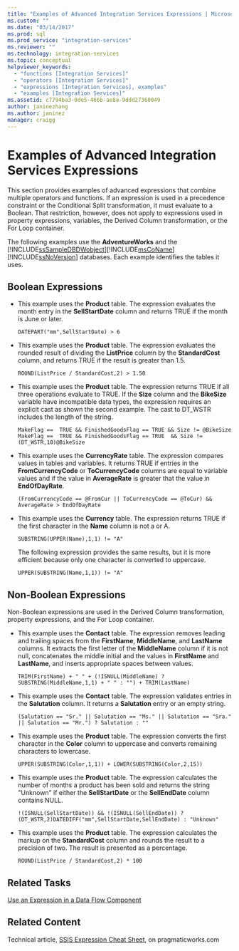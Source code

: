 ```yaml
---
title: "Examples of Advanced Integration Services Expressions | Microsoft Docs"
ms.custom: ""
ms.date: "03/14/2017"
ms.prod: sql
ms.prod_service: "integration-services"
ms.reviewer: ""
ms.technology: integration-services
ms.topic: conceptual
helpviewer_keywords: 
  - "functions [Integration Services]"
  - "operators [Integration Services]"
  - "expressions [Integration Services], examples"
  - "examples [Integration Services]"
ms.assetid: c7794ba3-0de5-466b-ae8a-9ddd27360049
author: janinezhang
ms.author: janinez
manager: craigg
---
```

# Examples of Advanced Integration Services Expressions
  This section provides examples of advanced expressions that combine multiple operators and functions. If an expression is used in a precedence constraint or the Conditional Split transformation, it must evaluate to a Boolean. That restriction, however, does not apply to expressions used in property expressions, variables, the Derived Column transformation, or the For Loop container.  
  
 The following examples use the **AdventureWorks** and the [!INCLUDE[ssSampleDBDWobject](../../includes/sssampledbdwobject-md.md)][!INCLUDE[msCoName](../../includes/msconame-md.md)] [!INCLUDE[ssNoVersion](../../includes/ssnoversion-md.md)] databases. Each example identifies the tables it uses.  
  
## Boolean Expressions  
  
-   This example uses the **Product** table. The expression evaluates the month entry in the **SellStartDate** column and returns TRUE if the month is June or later.  
  
    ```  
    DATEPART("mm",SellStartDate) > 6  
    ```  
  
-   This example uses the **Product** table. The expression evaluates the rounded result of dividing the **ListPrice** column by the **StandardCost** column, and returns TRUE if the result is greater than 1.5.  
  
    ```  
    ROUND(ListPrice / StandardCost,2) > 1.50  
    ```  
  
-   This example uses the **Product** table. The expression returns TRUE if all three operations evaluate to TRUE. If the **Size** column and the **BikeSize** variable have incompatible data types, the expression requires an explicit cast as shown the second example. The cast to DT_WSTR includes the length of the string.  
  
    ```  
    MakeFlag ==  TRUE && FinishedGoodsFlag == TRUE && Size != @BikeSize  
    MakeFlag ==  TRUE && FinishedGoodsFlag == TRUE  && Size != (DT_WSTR,10)@BikeSize  
    ```  
  
-   This example uses the **CurrencyRate** table. The expression compares values in tables and variables. It returns TRUE if entries in the **FromCurrencyCode** or **ToCurrencyCode** columns are equal to variable values and if the value in **AverageRate** is greater that the value in **EndOfDayRate**.  
  
    ```  
    (FromCurrencyCode == @FromCur || ToCurrencyCode == @ToCur) && AverageRate > EndOfDayRate  
    ```  
  
-   This example uses the **Currency** table. The expression returns TRUE if the first character in the **Name** column is not a or A.  
  
    ```  
    SUBSTRING(UPPER(Name),1,1) != "A"  
    ```  
  
     The following expression provides the same results, but it is more efficient because only one character is converted to uppercase.  
  
    ```  
    UPPER(SUBSTRING(Name,1,1)) != "A"  
    ```  
  
## Non-Boolean Expressions  
 Non-Boolean expressions are used in the Derived Column transformation, property expressions, and the For Loop container.  
  
-   This example uses the **Contact** table. The expression removes leading and trailing spaces from the **FirstName**, **MiddleName**, and **LastName** columns. It extracts the first letter of the **MiddleName** column if it is not null, concatenates the middle initial and the values in **FirstName** and **LastName**, and inserts appropriate spaces between values.  
  
    ```  
    TRIM(FirstName) + " " + (!ISNULL(MiddleName) ? SUBSTRING(MiddleName,1,1) + " " : "") + TRIM(LastName)  
    ```  
  
-   This example uses the **Contact** table. The expression validates entries in the **Salutation** column. It returns a **Salutation** entry or an empty string.  
  
    ```  
    (Salutation == "Sr." || Salutation == "Ms." || Salutation == "Sra." || Salutation == "Mr.") ? Salutation : ""  
    ```  
  
-   This example uses the **Product** table. The expression converts the first character in the **Color** column to uppercase and converts remaining characters to lowercase.  
  
    ```  
    UPPER(SUBSTRING(Color,1,1)) + LOWER(SUBSTRING(Color,2,15))  
    ```  
  
-   This example uses the **Product** table. The expression calculates the number of months a product has been sold and returns the string "Unknown" if either the **SellStartDate** or the **SellEndDate** column contains NULL.  
  
    ```  
    !(ISNULL(SellStartDate)) && !(ISNULL(SellEndDate)) ? (DT_WSTR,2)DATEDIFF("mm",SellStartDate,SellEndDate) : "Unknown"  
    ```  
  
-   This example uses the **Product** table. The expression calculates the markup on the **StandardCost** column and rounds the result to a precision of two. The result is presented as a percentage.  
  
    ```  
    ROUND(ListPrice / StandardCost,2) * 100  
    ```  
  
## Related Tasks  
 [Use an Expression in a Data Flow Component](https://msdn.microsoft.com/library/9181b998-d24a-41fb-bb3c-14eee34f910d)  
  
## Related Content  
 Technical article, [SSIS Expression Cheat Sheet](https://go.microsoft.com/fwlink/?LinkId=746575), on pragmaticworks.com  
  
  
